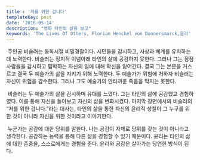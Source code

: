 ```yaml
---
title : '저를 위한 겁니다'
templateKey: post
date: '2016-05-14'
description: "영화 타인의 삶을 보고"
keywords: 'The Lives Of Others, Florian Henckel von Donnersmarck,윤리'
---
```

&nbsp;주인공 비슬러는 동독시절 비밀경찰이다. 시민들을 감시하고, 사상과 체계를 유지하는 데 노력한다. 비슬러는 정치적 이념아래 타인의 삶에 공감하지 못한다. 그러나 그는 점점 사람들을 감시하고 핍박하는 자신의 일에 대해 확신을 잃어간다. 결국 그는 본분을 거스르고 결국 두 예술가의 삶을 지키기 위해 노력한다. 두 예술가가 위험에 처하자 비슬러는 자신이 위험을 감수한다. 그러나 그도 예술가의 안타까운 죽음을 막지는 못한다.

&nbsp;비슬러는 두 예술가의 삶을 감시하며 유대를 느꼈다. 그는 타인의 삶에 공감했고 경험하였다. 이를 통해 자신을 돌아보고 자신의 삶을 변화시켰다. 마지막 장면에서의 비슬러의 “저를 위한 겁니다.”라는 대사는, 타인의 삶을 통한 자신의 윤리적 성찰이 그 누구를 위한 것이 아니라 자신을 위한 것이라고 이야기한다.

&nbsp;누군가는 공감에 대한 당위를 말한다. 나는 공감이 자체로 당위를 갖는 것이 아니라고 생각한다. 공감하는 능력을 통해 다른 삶을 경험할 수 있기 때문이다. 윤리는 타인의 삶에 대한 존중을, 스스로에게는 경험을 준다. 윤리와 공감은 살아가는 당연한 방식이 된다.
